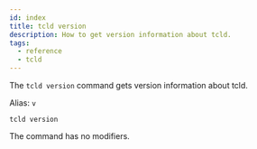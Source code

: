 ```yaml
---
id: index
title: tcld version
description: How to get version information about tcld.
tags:
  - reference
  - tcld
---
```


The `tcld version` command gets version information about tcld.

Alias: `v`

`tcld version`

The command has no modifiers.
